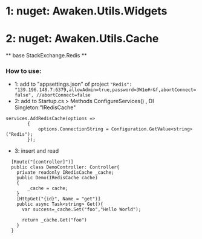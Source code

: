 # 1: nuget: Awaken.Utils.Widgets

# 2: nuget: Awaken.Utils.Cache
** base StackExchange.Redis **
### How to use:
- 1: add to "appsettings.json" of project
``` "Redis": "139.196.148.7:6379,allowAdmin=true,password=3W1e#r&f,abortConnect=false", //abortConnect=false ```
- 2: add to Startup.cs > Methods ConfigureServices() , DI Singleton:"IRedisCache"
```
services.AddRedisCache(options =>
        {
            options.ConnectionString = Configuration.GetValue<string>("Redis");
        });
```
- 3: insert and read 
```
  [Route("[controller]")]
  public class DemoController: Controller{  
    private readonly IRedisCache _cache;    
    public Demo(IRedisCache cache)
    {
        _cache = cache;       
    }
    [HttpGet("{id}", Name = "get")]
    public async Task<string> Get(){
      var success=_cache.Set("foo","Hello World");
      
      return _cache.Get("foo")
    }
  }
```

